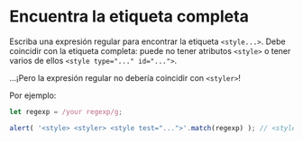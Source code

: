 # Encuentra la etiqueta completa

Escriba una expresión regular para encontrar la etiqueta `<style...>`. Debe coincidir con la etiqueta completa: puede no tener atributos `<style>` o tener varios de ellos `<style type="..." id="...">`.

...¡Pero la expresión regular no debería coincidir con `<styler>`!

Por ejemplo:

```js
let regexp = /your regexp/g;

alert( '<style> <styler> <style test="...">'.match(regexp) ); // <style>, <style test="...">
```
